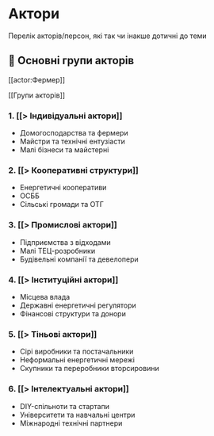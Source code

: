 # Актори

Перелік акторів/персон, які так чи інакше дотичні до теми

## 💠 Основні групи акторів

[[actor:Фермер]]

[[Групи акторів]]

### 1. [[> Індивідуальні актори]]

- Домогосподарства та фермери
- Майстри та технічні ентузіасти
- Малі бізнеси та майстерні

### 2. [[> Кооперативні структури]]

- Енергетичні кооперативи
- ОСББ
- Сільські громади та ОТГ

### 3. [[> Промислові актори]]

- Підприємства з відходами
- Малі ТЕЦ-розробники
- Будівельні компанії та девелопери

### 4. [[> Інституційні актори]]

- Місцева влада
- Державні енергетичні регулятори
- Фінансові структури та донори

### 5. [[> Тіньові актори]]

- Сірі виробники та постачальники
- Неформальні енергетичні мережі
- Скупники та переробники вторсировини

### 6. [[> Інтелектуальні актори]]

- DIY-спільноти та стартапи
- Університети та навчальні центри
- Міжнародні технічні партнери



